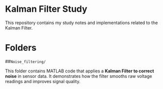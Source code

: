 # Kalman Filter Study

This repository contains my study notes and implementations related to the Kalman Filter.




# Folders

##`Noise_filtering/`

  
This folder contains MATLAB code that applies a **Kalman Filter to correct noise** in sensor data.
It demonstrates how the filter smooths raw voltage readings and improves signal quality.
